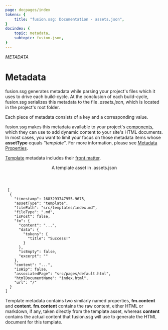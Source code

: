 ```yaml
---
page: docpages/index
tokens: {
    title: "fusion.ssg: Documentation - assets.json",
}
docindex: {
    topic: metadata,
    subtopic: fusion.json,
}
---
```


<em>METADATA</em>

# Metadata

fusion.ssg generates metadata while parsing your project's files which it uses to drive each build-cycle. At the conclusion of each build-cycle, fusion.ssg serializes this metadata to the file _.assets.json_, which is located in the project's root folder.

Each piece of metadata consists of a key and a corresponding value.

fusion.ssg makes this metadata available to your project's <a href="{baseURL}/docs/htmldocuments/components">components</a>, which they can use to add dynamic content to your site's HTML documents. In most cases, you want to limit your focus on those metadata items whose **assetType** equals _"template"_. For more information, please see <a href="{baseURL}/docs/htmldocuments/components#metadata-properties">Metadata Properties</a>.

<p class="info"><a href="{baseURL}/docs/htmldocuments/templates">Template</a> metadata includes their <a href="{baseURL}/docs/htmldocuments/frontmatter">front matter</a>.</p>

<article>
<header><p class="example">A template asset in .assets.json</p></header>
<pre><code class="language-JSON"> [
  {
    "timestamp": 1683293747955.9675,
    "assetType": "template",
    "filePath": "src/templates/index.md",
    "fileType": ".md",
    "isPost": false,
    "fm": {
      "content": "...",
      "data": {
        "tokens": {
          "title": "Success!"
        }
      },
      "isEmpty": false,
      "excerpt": ""
    },
    "content": "...",
    "isWip": false,
    "associatedPage": "src/pages/default.html",
    "htmlDocumentName": "index.html",
    "url": "/"
  }
]
</code></pre>
</article>
<p class="info">Template metadata contains two similarly named properties, <b>fm.content</b> and <b>content</b>. <b>fm.content</b> contains the raw content, either HTML or markdown, if any, taken directly from the template asset, whereas <b>content</b> contains the actual content that fusion.ssg will use to generate the HTML document for this template.</p>
